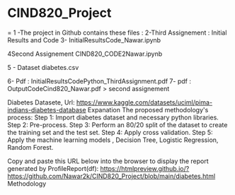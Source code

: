 # CIND820_Project
=
1 -The project in Github contains these files :
2-Third Assignement  : Initial Results and Code
3- InitialResultsCode_Nawar.ipynb

4Second Assignement
CIND820_CODE2Nawar.ipynb

5 - Dataset
diabetes.csv

6- Pdf : InitialResultsCodePython_ThirdAssignment.pdf
7- pdf :  OutputCodeCind820_Nawar.pdf > second assignement

 Diabetes Datasete, Url: https://www.kaggle.com/datasets/uciml/pima-indians-diabetes-database
Expanation 
The proposed methodology's process: 
Step 1: Import diabetes dataset and necessary python libraries.  
Step 2: Pre-process. 
Step 3: Perform an 80/20 split of the dataset to create the training set and the test set.
Step 4: Apply cross validation.
Step 5: Apply the machine learning models , Decision Tree, Logistic Regression, Random Forest.

Copy and paste this URL below into the browser to display the report generated by ProfileReport(df):
https://htmlpreview.github.io/?https://github.com/Nawar2k/CIND820_Project/blob/main/diabetes.html
Methodology 
